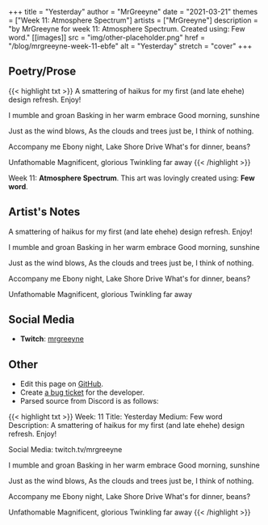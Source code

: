 +++
title =       "Yesterday"
author =      "MrGreeyne"
date =        "2021-03-21"
themes =      ["Week 11: Atmosphere Spectrum"]
artists =     ["MrGreeyne"]
description = "by MrGreeyne for week 11: Atmosphere Spectrum. Created using: Few word."
[[images]]
              src = "img/other-placeholder.png"
              href = "/blog/mrgreeyne-week-11-ebfe"
              alt = "Yesterday"
              stretch = "cover"
+++

## Poetry/Prose

{{< highlight txt >}}
A smattering of haikus for my first (and late ehehe) design refresh. Enjoy!

I mumble and groan
Basking in her warm embrace
Good morning, sunshine

Just as the wind blows,
As the clouds and trees just be,
I think of nothing.

Accompany me
Ebony night, Lake Shore Drive
What's for dinner, beans?

Unfathomable
Magnificent, glorious
Twinkling far away
{{< /highlight >}}

Week 11: **Atmosphere Spectrum**. This art was lovingly created using: **Few word**.

## Artist's Notes

A smattering of haikus for my first (and late ehehe) design refresh. Enjoy!

I mumble and groan
Basking in her warm embrace
Good morning, sunshine

Just as the wind blows,
As the clouds and trees just be,
I think of nothing.

Accompany me
Ebony night, Lake Shore Drive
What's for dinner, beans?

Unfathomable
Magnificent, glorious
Twinkling far away

## Social Media

- **Twitch**: <a href='https://twitch.tv/mrgreeyne' target='_blank'>mrgreeyne</a>


## Other

- Edit this page on [GitHub](https://github.com/teaminkling/web-refresh/edit/main/blog/content/blog/mrgreeyne-week-11-ebfe.md).
- Create [a bug ticket](https://github.com/teaminkling/web-refresh/issues/new?assignees=&labels=bug&template=problem-report.md&title=) for the developer.
- Parsed source from Discord is as follows:

{{< highlight txt >}}
Week: 11 
Title: Yesterday
Medium: Few word
Description: A smattering of haikus for my first (and late ehehe) design refresh. Enjoy!

Social Media: twitch.tv/mrgreeyne

I mumble and groan
Basking in her warm embrace
Good morning, sunshine

Just as the wind blows,
As the clouds and trees just be,
I think of nothing.

Accompany me
Ebony night, Lake Shore Drive
What's for dinner, beans?

Unfathomable
Magnificent, glorious
Twinkling far away
{{< /highlight >}}